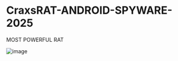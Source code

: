 # CraxsRAT-ANDROID-SPYWARE-2025
MOST POWERFUL RAT

![image](https://i.ibb.co/n0Fk3F4/d7624b37-3351-415e-bb98-5ea31aad1214.png)
